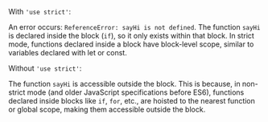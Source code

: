 With `'use strict'`:

An error occurs: `ReferenceError: sayHi is not defined`.
The function `sayHi` is declared inside the block (`if`), so it only exists within that block.
In strict mode, functions declared inside a block have block-level scope, similar to variables declared with let or const.

Without `'use strict'`:

The function `sayHi` is accessible outside the block. This is because, in non-strict mode (and older JavaScript specifications before ES6), functions declared inside blocks like `if`, `for`, etc.,
are hoisted to the nearest function or global scope, making them accessible outside the block.
